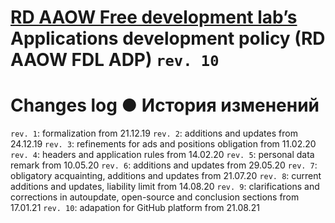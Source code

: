 # [RD AAOW Free development lab’s](https://adslbarxatov.github.io/DPModule) Applications development policy (RD AAOW FDL ADP) ```rev. 10```

# Changes log ● История изменений

`rev. 1`: formalization from 21.12.19
`rev. 2`: additions and updates from 24.12.19
`rev. 3`: refinements for ads and positions obligation from 11.02.20
`rev. 4`: headers and application rules from 14.02.20
`rev. 5`: personal data remark from 10.05.20
`rev. 6`: additions and updates from 29.05.20
`rev. 7`: obligatory acquainting, additions and updates from 21.07.20
`rev. 8`: current additions and updates, liability limit from 14.08.20
`rev. 9`: clarifications and corrections in autoupdate, open-source and conclusion sections from 17.01.21
`rev. 10`: adapation for GitHub platform from 21.08.21
